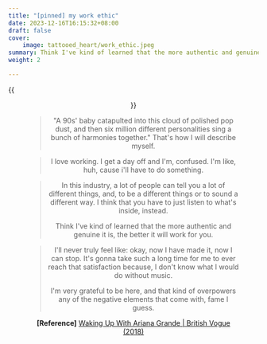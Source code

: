 ```yaml
---
title: "[pinned] my work ethic"
date: 2023-12-16T16:15:32+08:00
draft: false
cover: 
    image: tattooed_heart/work_ethic.jpeg
summary: Think I've kind of learned that the more authentic and genuine it is, the better it will work for you.
weight: 2

---
```


{{<figure align="center" src="/tattooed_heart/work_ethic.jpeg" caption="inspiration taken from this Ariana Grande interview, which was shoot around the beginning of her sweetener era i believe? the sweetener philosophy serves a core of my central personality, so this is pretty much me, in certain aspects at least, with a few substitutes of references here and there.">}}

> "A 90s' baby catapulted into this cloud of polished pop dust, and then six million different personalities sing a bunch of harmonies together." That's how I will describe myself.

> I love working. I get a day off and I'm, confused. I'm like, huh, cause i'll have to do something.

> In this industry, a lot of people can tell you a lot of different things, and, to be a different things or to sound a different way. I think that you have to just listen to what's inside, instead.
>
> Think I've kind of learned that the more authentic and genuine it is, the better it will work for you.

> I'll never truly feel like: okay, now I have made it, now I can stop. It's gonna take such a long time for me to ever reach that satisfaction because, I don't know what I would do without music.
>
> I'm very grateful to be here, and that kind of overpowers any of the negative elements that come with, fame I guess.

**[Reference]** [Waking Up With Ariana Grande | British Vogue (2018)](https://youtu.be/n2wIqXBz4os?si=9XPE0IKJjUMVZ7f1)
